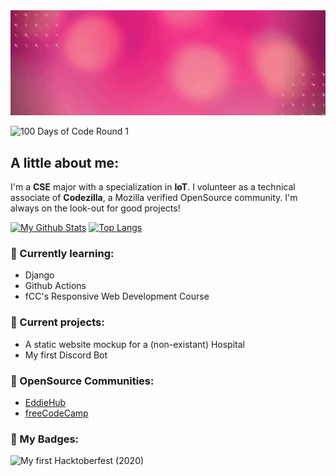 <img src="./GitHub_Header.gif">

![100 Days of Code Round 1](https://img.shields.io/static/v1?label=100%20Days%20of%20Code&message=R1D27&color=DA467D)
<!-- Source for the badges: https://shields.io/#your-badge -->


## A little about me:
I'm a **CSE** major with a specialization in **IoT**. I volunteer as a technical associate of **Codezilla**, a Mozilla verified OpenSource community. I'm always on the look-out for good projects!

[![My Github Stats](https://github-readme-stats.vercel.app/api?username=Akshu-on-github&show_icons=true&hide=stars&theme=radical)](https://github.com/Akshu-on-github)
[![Top Langs](https://github-readme-stats.vercel.app/api/top-langs/?username=Akshu-on-github&layout=compact&theme=radical&card_width=275)](https://github.com/Akshu-on-github)
<!-- Source for the Github Stats Card: https://github.com/anuraghazra/github-readme-stats -->

### 🌱 Currently learning:
- Django
- Github Actions
- fCC's Responsive Web Development Course

### 🍃 Current projects:
- A static website mockup for a (non-existant) Hospital
- My first Discord Bot

### 💬 OpenSource Communities:
- [EddieHub](https://github.com/EddieJaoudeCommunity)
- [freeCodeCamp](https://github.com/freeCodeCamp)

### 📛 My Badges:
<img src="https://user-images.githubusercontent.com/61582763/101490318-2e4bff00-3988-11eb-9584-2e3694562c4c.png" height="75px" alt="My first Hacktoberfest (2020)">
